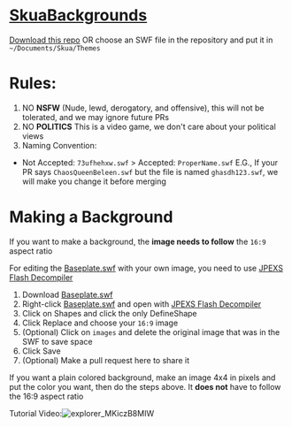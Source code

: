 # [SkuaBackgrounds](https://github.com/SharpTheNightmare/SkuaBackgrounds)

[Download this repo](https://github.com/SharpTheNightmare/SkuaBackgrounds/archive/refs/heads/main.zip) OR choose an SWF file in the repository and put it in `~/Documents/Skua/Themes`
# Rules:
1. NO **NSFW** (Nude, lewd, derogatory, and offensive), this will not be tolerated, and we may ignore future PRs
2. NO **POLITICS** This is a video game, we don't care about your political views
3. Naming Convention: 
 - Not Accepted: `73ufhehxw.swf` > Accepted: `ProperName.swf` E.G., If your PR says `ChaosQueenBeleen.swf` but the file is named `ghasdh123.swf`, we will make you change it before merging

# Making a Background
If you want to make a background, the **image needs to follow** the `16:9` aspect ratio

For editing the [Baseplate.swf](./BASEPLATE.swf) with your own image, you need to use [JPEXS Flash Decompiler](https://github.com/jindrapetrik/jpexs-decompiler)

1. Download [Baseplate.swf](./BASEPLATE.swf)
2. Right-click [Baseplate.swf](./BASEPLATE.swf) and open with [JPEXS Flash Decompiler](https://github.com/jindrapetrik/jpexs-decompiler)
3. Click on Shapes and click the only DefineShape
4. Click Replace and choose your `16:9` image
5. (Optional) Click on `images` and delete the original image that was in the SWF to save space
6. Click Save
7. (Optional) Make a pull request here to share it

If you want a plain colored background, make an image 4x4 in pixels and put the color you want, then do the steps above. It **does not** have to follow the 16:9 aspect ratio


Tutorial Video:![explorer_MKiczB8MIW](https://github.com/user-attachments/assets/64b38735-d8a1-4594-a754-1989aa9db7ad)
